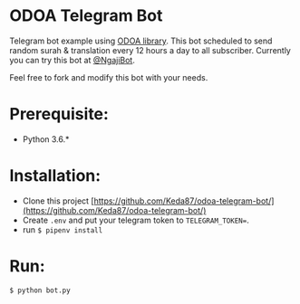 # ODOA Telegram Bot
Telegram bot example using [ODOA library](https://github.com/Keda87/python-quran-odoa).
This bot scheduled to send random surah & translation every 12 hours a day to all subscriber.
Currently you can try this bot at [@NgajiBot](https://telegram.me/ngajibot).

Feel free to fork and modify this bot with your needs.

# Prerequisite:
- Python 3.6.*

# Installation:
- Clone this project [https://github.com/Keda87/odoa-telegram-bot/](https://github.com/Keda87/odoa-telegram-bot/)
- Create `.env` and put your telegram token to `TELEGRAM_TOKEN=`.
- run `$ pipenv install`

# Run:
`$ python bot.py`

